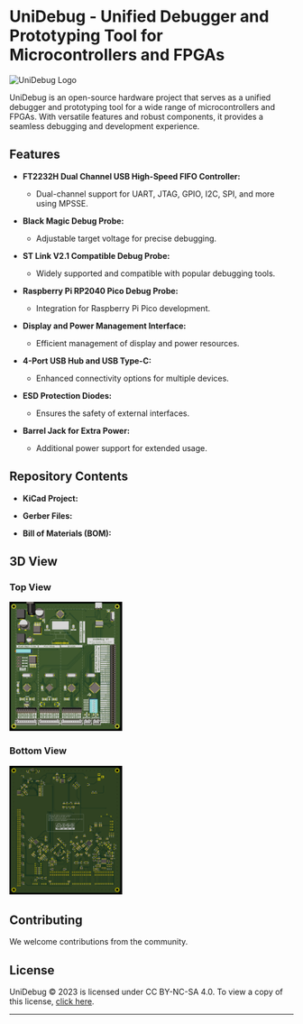# UniDebug - Unified Debugger and Prototyping Tool for Microcontrollers and FPGAs

![UniDebug Logo](<link-to-logo-image>)

UniDebug is an open-source hardware project that serves as a unified debugger and prototyping tool for a wide range of microcontrollers and FPGAs. With versatile features and robust components, it provides a seamless debugging and development experience.

## Features

- **FT2232H Dual Channel USB High-Speed FIFO Controller:**
  - Dual-channel support for UART, JTAG, GPIO, I2C, SPI, and more using MPSSE.

- **Black Magic Debug Probe:**
  - Adjustable target voltage for precise debugging.

- **ST Link V2.1 Compatible Debug Probe:**
  - Widely supported and compatible with popular debugging tools.

- **Raspberry Pi RP2040 Pico Debug Probe:**
  - Integration for Raspberry Pi Pico development.

- **Display and Power Management Interface:**
  - Efficient management of display and power resources.

- **4-Port USB Hub and USB Type-C:**
  - Enhanced connectivity options for multiple devices.

- **ESD Protection Diodes:**
  - Ensures the safety of external interfaces.

- **Barrel Jack for Extra Power:**
  - Additional power support for extended usage.

## Repository Contents

- **KiCad Project:** 

- **Gerber Files:** 

- **Bill of Materials (BOM):**

## 3D View

### Top View
<img src="https://github.com/shreyask21/UniDebug/raw/main/top.png" alt="drawing" width="200"/>

### Bottom View
<img src="https://github.com/shreyask21/UniDebug/raw/main/bottom.png" alt="drawing" width="200"/>

## Contributing

We welcome contributions from the community.

## License

UniDebug © 2023 is licensed under CC BY-NC-SA 4.0. To view a copy of this license, [click here](http://creativecommons.org/licenses/by-nc-sa/4.0/).

---